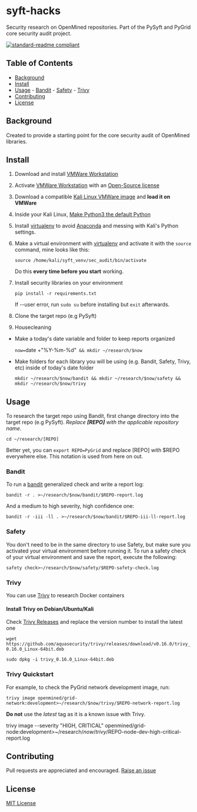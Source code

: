 # syft-hacks
Security research on OpenMined repositories. Part of the PySyft and PyGrid core security audit project.

[![standard-readme compliant](https://img.shields.io/badge/readme%20style-standard-brightgreen.svg?style=flat-square)](https://github.com/RichardLitt/standard-readme)

## Table of Contents

- [Background](#background)
- [Install](#install)
- [Usage](#usage)
          - [Bandit](#bandit)
          - [Safety](#safety)
          - [Trivy](#trivy)
- [Contributing](#contributing)
- [License](#license)

## Background
Created to provide a starting point for the core security audit of OpenMined libraries.

## Install
1. Download and install [VMWare Workstation](http://www.vmware.com/go/tryworkstation-win)
2. Activate [VMWare Workstation](http://www.vmware.com/go/tryworkstation-win) with an [Open-Source license](https://my.vmware.com/en/web/vmware/downloads/details?downloadGroup=WKST-1610-OSS&productId=1038)
3. Download a compatible [Kali Linux VMWare image](https://www.offensive-security.com/kali-linux-vm-vmware-virtualbox-image-download/) and **load it on VMWare**
4. Inside your Kali Linux, [Make Python3 the default Python](https://thequickblog.com/how-to-change-default-version-of-python-as-python3/)
5. Install [virtualenv](https://pypi.org/project/virtualenv/) to avoid [Anaconda](https://www.anaconda.com/) and messing with Kali's Python settings.
6. Make a virtual environment with [virtualenv](https://pypi.org/project/virtualenv/) and activate it with the `source` command, mine looks like this:

     `source /home/kali/syft_venv/sec_audit/bin/activate`

     Do this **every time before you start** working.

7. Install security libraries on your environment

     `pip install -r requirements.txt`

     If --user error, run `sudo su` before installing but `exit` afterwards.

8. Clone the target repo (e.g PySyft)

9. Housecleaning
  - Make a today's date variable and folder to keep reports organized

     `now=`date +"%Y-%m-%d"` && mkdir ~/research/$now`

  - Make folders for each library you will be using (e.g. Bandit, Safety, Trivy, etc) inside of today's date folder

     `mkdir ~/research/$now/bandit && mkdir ~/research/$now/safety && mkdir ~/research/$now/trivy`

## Usage
To research the target repo using Bandit, first change directory into the target repo (e.g PySyft). *Replace **[REPO]** with the applicable repository name.*

`cd ~/research/[REPO]`

Better yet, you can `export REPO=PyGrid` and replace [REPO] with $REPO everywhere else. This notation is used from here on out.

### Bandit
To run a [bandit](https://pypi.org/project/bandit/) generalized check and write a report log:

`bandit -r . >~/research/$now/bandit/$REPO-report.log`

And a medium to high severity, high confidence one:

`bandit -r -iii -ll . >~/research/$now/bandit/$REPO-iii-ll-report.log`

### Safety
You don't need to be in the same directory to use Safety, but make sure you activated your virtual environment before running it. To run a safety check of your virtual environment and save the report, execute the following:

`safety check>~/research/$now/safety/$REPO-safety-check.log`

### Trivy
You can use [Trivy](https://github.com/aquasecurity/trivy) to research Docker containers

#### Install Trivy on Debian/Ubuntu/Kali
Check [Trivy Releases](https://github.com/aquasecurity/trivy/releases) and replace the version number to install the latest one

`wget https://github.com/aquasecurity/trivy/releases/download/v0.16.0/trivy_0.16.0_Linux-64bit.deb`

`sudo dpkg -i trivy_0.16.0_Linux-64bit.deb`

### Trivy Quickstart
For example, to check the PyGrid network development image, run:

`trivy image openmined/grid-network:development>~/research/$now/trivy/$REPO-network-report.log`

**Do not** use the *latest* tag as it is a known issue with Trivy.

trivy image --severity "HIGH, CRITICAL" openmined/grid-node:development>~/research/$now/trivy/$REPO-node-dev-high-critical-report.log

## Contributing
Pull requests are appreciated and encouraged. [Raise an issue](https://github.com/socd06/syft-hacks/issues/new)

## License
[MIT License](https://github.com/socd06/syft-hacks/blob/main/LICENSE)
